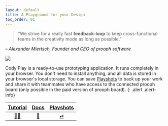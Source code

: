 ```yaml
---
layout: default
title: A Playground for your Design
toc_order: 01
---
```


> "We strive for a really fast **feedback-loop** to keep cross-functional teams in the creativity mode as long as possible."

*– Alexander Miertsch, Founder and CEO of prooph software*

<a href="{{site.baseurl}}/assets/images/cody-play/cody-play-in-action.gif" data-lightbox="cody_play_in_action" data-title="Cody Play in action">
    <span class="lightbox-indicator"></span>
    <img src="{{site.baseurl}}/assets/images/cody-play/cody-play-in-action.gif" />
</a>

Cody Play is a ready-to-use prototyping application. It runs completely in your browser. You don't need to install anything, and all data is stored in your browser's local storage.
You can save [Playshots]({{site.baseUrl}}/cod_play/playshots) to back up your work and share it with teammates who have access to the connected prooph board (only possible in the paid version of prooph board).
{: .alert .alert-info}

| [Tutorial]({{site.baseUrl}}/cody_play/tutorial)  |  [Docs]({{site.baseUrl}}/cody_play/configuration)  |  [Playshots]({{site.baseUrl}}/cody_play/playshots)  |
|:------------------------------------------------:|:--------------------------------------------------:|:---------------------------------------------------:|
|   [👩‍🎓]({{site.baseUrl}}/cody_play/tutorial)   |   [📄]({{site.baseUrl}}/cody_play/configuration)   |      [⏯]({{site.baseUrl}}/cody_play/playshots)      |

